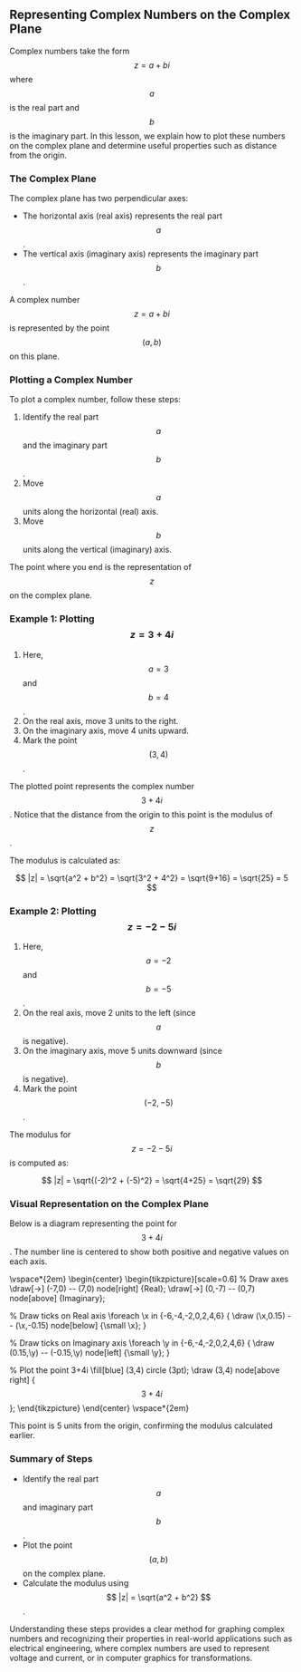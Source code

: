 ## Representing Complex Numbers on the Complex Plane

Complex numbers take the form $$ z = a + bi $$ where $$ a $$ is the real part and $$ b $$ is the imaginary part. In this lesson, we explain how to plot these numbers on the complex plane and determine useful properties such as distance from the origin.

### The Complex Plane

The complex plane has two perpendicular axes:

- The horizontal axis (real axis) represents the real part $$ a $$.
- The vertical axis (imaginary axis) represents the imaginary part $$ b $$.

A complex number $$ z = a + bi $$ is represented by the point $$ (a, b) $$ on this plane.

### Plotting a Complex Number

To plot a complex number, follow these steps:

1. Identify the real part $$ a $$ and the imaginary part $$ b $$. 
2. Move $$ a $$ units along the horizontal (real) axis.
3. Move $$ b $$ units along the vertical (imaginary) axis.

The point where you end is the representation of $$ z $$ on the complex plane.

### Example 1: Plotting $$ z = 3 + 4i $$

1. Here, $$ a = 3 $$ and $$ b = 4 $$. 
2. On the real axis, move 3 units to the right. 
3. On the imaginary axis, move 4 units upward.
4. Mark the point $$ (3, 4) $$. 

The plotted point represents the complex number $$ 3 + 4i $$. Notice that the distance from the origin to this point is the modulus of $$ z $$. 

The modulus is calculated as:

$$
|z| = \sqrt{a^2 + b^2} = \sqrt{3^2 + 4^2} = \sqrt{9+16} = \sqrt{25} = 5
$$

### Example 2: Plotting $$ z = -2 - 5i $$

1. Here, $$ a = -2 $$ and $$ b = -5 $$. 
2. On the real axis, move 2 units to the left (since $$ a $$ is negative).
3. On the imaginary axis, move 5 units downward (since $$ b $$ is negative).
4. Mark the point $$ (-2, -5) $$. 

The modulus for $$ z = -2 - 5i $$ is computed as:

$$
|z| = \sqrt{(-2)^2 + (-5)^2} = \sqrt{4+25} = \sqrt{29}
$$

### Visual Representation on the Complex Plane

Below is a diagram representing the point for $$ 3 + 4i $$. The number line is centered to show both positive and negative values on each axis.

\vspace*{2em}
\begin{center}
\begin{tikzpicture}[scale=0.6]
  % Draw axes
  \draw[->] (-7,0) -- (7,0) node[right] {Real};
  \draw[->] (0,-7) -- (0,7) node[above] {Imaginary};

  % Draw ticks on Real axis
  \foreach \x in {-6,-4,-2,0,2,4,6} {
    \draw (\x,0.15) -- (\x,-0.15) node[below] {\small \x};
  }

  % Draw ticks on Imaginary axis
  \foreach \y in {-6,-4,-2,0,2,4,6} {
    \draw (0.15,\y) -- (-0.15,\y) node[left] {\small \y};
  }

  % Plot the point 3+4i
  \fill[blue] (3,4) circle (3pt);
  \draw (3,4) node[above right] {$$3+4i$$};
\end{tikzpicture}
\end{center}
\vspace*{2em}

This point is 5 units from the origin, confirming the modulus calculated earlier.

### Summary of Steps

- Identify the real part $$ a $$ and imaginary part $$ b $$. 
- Plot the point $$ (a, b) $$ on the complex plane. 
- Calculate the modulus using $$ |z| = \sqrt{a^2 + b^2} $$. 

Understanding these steps provides a clear method for graphing complex numbers and recognizing their properties in real-world applications such as electrical engineering, where complex numbers are used to represent voltage and current, or in computer graphics for transformations.
